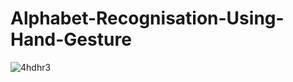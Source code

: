 # Alphabet-Recognisation-Using-Hand-Gesture

![4hdhr3](https://user-images.githubusercontent.com/58811384/95072324-a39d1880-0728-11eb-9170-33855833d08b.gif)
